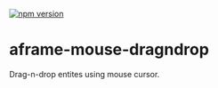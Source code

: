 [![npm version](https://badge.fury.io/js/aframe-mouse-dragndrop-component.svg)](https://badge.fury.io/js/aframe-mouse-dragndrop-component)

# aframe-mouse-dragndrop
Drag-n-drop entites using mouse cursor.
